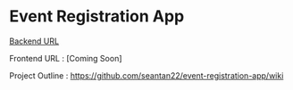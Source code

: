 # Event Registration App
 
 [Backend URL](https://eventregistration-backend-st.herokuapp.com/)

Frontend URL : [Coming Soon]

Project Outline : https://github.com/seantan22/event-registration-app/wiki

